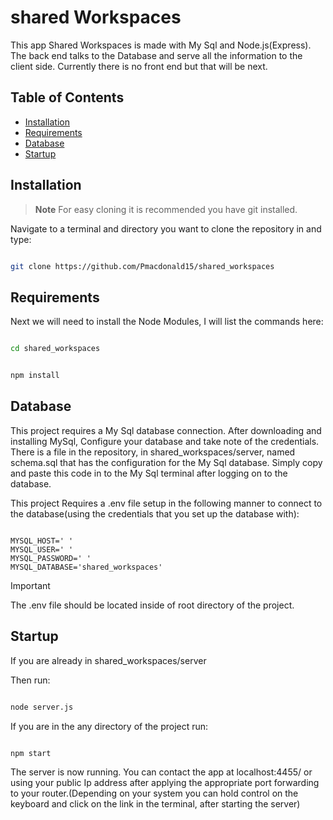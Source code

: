# shared Workspaces

This app Shared Workspaces is made with My Sql and Node.js(Express). The back end talks to the Database and serve all the information to the client side. Currently there is no front end but that will be next. 
 

## Table of Contents

- [Installation](#Installation)
- [Requirements](#Requirements)
- [Database](#Database)
- [Startup](#Startup)

## Installation

> **Note**
> For easy cloning it is recommended you have git installed.

Navigate to a terminal and directory you want to clone the repository in and type:

 ```bash

git clone https://github.com/Pmacdonald15/shared_workspaces

```

## Requirements

Next we will need to install the Node Modules, I will list the commands here:

```bash

cd shared_workspaces

```

```bash

npm install

```

## Database

This project requires a My Sql database connection. After downloading and installing MySql, Configure your database and take note of the credentials. There is a file in the repository, in shared_workspaces/server, named schema.sql that has the configuration for the My Sql database. Simply copy and paste this code in to the My Sql terminal after logging on to the database.

This project Requires a .env file setup in the following manner to connect to the database(using the credentials that you set up the database with): 

 ```.env

MYSQL_HOST=' '
MYSQL_USER=' '
MYSQL_PASSWORD=' '
MYSQL_DATABASE='shared_workspaces'

```

> [!IMPORTANT]
>The .env file should be located inside of root directory of the project.

## Startup

If you are already in shared_workspaces/server

Then run:

```bash

node server.js

```

If you are in the any directory of the project run:

```bash

npm start

```

The server is now running. You can contact the app at localhost:4455/ or using your public Ip address after applying the appropriate port forwarding to your router.(Depending on your system you can hold control on the keyboard and click on the link in the terminal, after starting the server)
